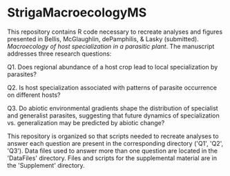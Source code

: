 # StrigaMacroecologyMS
This repository contains R code necessary to recreate analyses and figures presented in Bellis, McGlaughlin, dePamphilis, & Lasky (submitted). *Macroecology of host specialization in a parasitic plant*. The manuscript addresses three research questions:

Q1. Does regional abundance of a host crop lead to local specialization by parasites?  

Q2. Is host specialization associated with patterns of parasite occurrence on different hosts?  

Q3. Do abiotic environmental gradients shape the distribution of specialist and generalist parasites, suggesting that future dynamics of specialization vs. generalization may be predicted by abiotic change?  

This repository is organized so that scripts needed to recreate analyses to answer each question are present in the corresponding directory ('Q1', 'Q2', 'Q3'). Data files used to answer more than one question are located in the 'DataFiles' directory. Files and scripts for the supplemental material are in the 'Supplement' directory.
